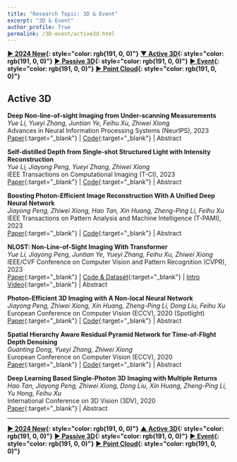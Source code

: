 ```yaml
---
title: "Research Topic: 3D & Event"
excerpt: "3D & Event"
author_profile: True
permalink: /3D-event/active3d.html
---
```


**[▶ 2024 New](/3D-event/2024-New){: style="color: rgb(191, 0, 0)"}**
**[▼ Active 3D](/3D-event/active3d){: style="color: rgb(191, 0, 0)"}**
**[▶ Passive 3D](/3D-event/passive3d){: style="color: rgb(191, 0, 0)"}**
**[▶ Event](/3D-event/event){: style="color: rgb(191, 0, 0)"}**
**[▶ Point Cloud](/3D-event/point-cloud){: style="color: rgb(191, 0, 0)"}**

## Active 3D

**Deep Non-line-of-sight Imaging from Under-scanning Measurements** <br>
_Yue Li, Yueyi Zhang, Juntian Ye, Feihu Xu, Zhiwei Xiong_ <br>
<span><pub>Advances in Neural Information Processing Systems (NeurIPS), 2023</pub></span> <br>
[Paper](https://papers.nips.cc/paper_files/paper/2023/file/b91cc0a242e6518ee731f74e82b2eebd-Paper-Conference.pdf){:target="\_blank"} |
[Code](https://github.com/Depth2World/Under-scanning_NLOS){:target="\_blank"} |
<a onclick='expandABS("li23nips")'> Abstract </a>

<div style="display: none;" class=abs id="li23nips"><br>
Active confocal non-line-of-sight (NLOS) imaging has successfully enabled seeing around corners relying on high-quality transient measurements. However, acquiring spatial-dense transient measurement is time-consuming, raising the question of how to reconstruct satisfactory results from under-scanning measurements (USM). The existing solutions, involving the traditional algorithms, however, are hindered by unsatisfactory results or long computing times. To this end, we propose the first deep-learning-based approach to NLOS imaging from USM. Our proposed end-to-end network is composed of two main components: the transient recovery network (TRN) and the volume reconstruction network (VRN). Specifically, TRN takes the under-scanning measurements as input, utilizes a multiple kernel feature extraction module and a multiple feature fusion module, and outputs sufficient-scanning measurements at the high-spatial resolution. Afterwards, VRN incorporates the linear physics prior of the light-path transport model and reconstructs the hidden volume representation. Besides, we introduce regularized constraints that enhance the perception of more local details while suppressing smoothing effects. The proposed method achieves superior performance on both synthetic data and public real-world data, as demonstrated by extensive experimental results with different under-scanning grids. Moreover, the proposed method delivers impressive robustness at an extremely low scanning grid (i.e., 8x8) and offers high-speed inference (i.e., 50 times faster than the existing iterative solution).

</div>

**Self-distilled Depth from Single-shot Structured Light with Intensity Reconstruction** <br>
_Yue Li, Jiayong Peng, Yueyi Zhang, Zhiwei Xiong_ <br>
<span><pub>IEEE Transactions on Computational Imaging (T-CI), 2023</pub></span> <br>
[Paper](https://ieeexplore.ieee.org/document/10163879){:target="\_blank"} |
[Code](https://github.com/Depth2World/SdDI){:target="\_blank"} |
<a onclick='expandABS("li23tci")'> Abstract </a>

<div style="display: none;" class=abs id="li23tci"><br>
Depth from structured light (SL) is a mainstream approach for 3D acquisition. In this paper, we propose a unique depth reconstruction method for single-shot SL systems, which reconstructs the intensity image of the scene simultaneously. The merits of our method are twofold. First, the intensity image can be used to extract scene textures under ambient light from the captured image, parsing out the projected SL pattern and thus improving depth reconstruction performance. Second, the intensity information of the scene can be useful in many applications when additional RGB cameras are not available along with the SL system. The proposed method is realized by a dual-branch deep neural network for recovering depth and intensity, respectively, where the intermediate output of the intensity branch is fed into the depth branch. Specifically, we introduce a self-distillation strategy to facilitate training the network in an unsupervised manner.

</div>

**Boosting Photon-Efficient Image Reconstruction With A Unified Deep Neural Network** <br>
_Jiayong Peng, Zhiwei Xiong, Hao Tan, Xin Huang, Zheng-Ping Li, Feihu Xu_ <br>
<span><pub>IEEE Transactions on Pattern Analysis and Machine Intelligence (T-PAMI), 2023</pub></span> <br>
[Paper](https://ieeexplore.ieee.org/abstract/document/9864284){:target="\_blank"} |
[Code](https://github.com/JiayongO-O/PENonLocal){:target="\_blank"} |
<a onclick='expandABS("peng23")'> Abstract </a>

<div style="display: none;" class=abs id="peng23"><br>
Photon-efficient imaging, which captures 3D images with single-photon sensors, has enabled a wide range of applications. However, two major challenges limit the reconstruction performance, i.e., the low photon counts accompanied by low signal-to-background ratio (SBR) and the multiple returns. In this paper, we propose a unified deep neural network that, for the first time, explicitly addresses these two challenges, and simultaneously recovers depth maps and intensity images from photon-efficient measurements. Starting from a general image formation model, our network is constituted of one encoder, where a non-local block is utilized to exploit the long-range correlations in both spatial and temporal dimensions of the raw measurement, and two decoders, which are designed to recover depth and intensity, respectively. Meanwhile, we investigate the statistics of the background noise photons and propose a noise prior block to further improve the reconstruction performance. The proposed network achieves decent reconstruction fidelity even under extremely low photon counts / SBR and heavy blur caused by the multiple-return effect, which significantly surpasses the existing methods. Moreover, our network trained on simulated data generalizes well to real-world imaging systems, which greatly extends the application scope of photon-efficient imaging in challenging scenarios with a strict limit on optical flux. Code is available at https://github.com/JiayongO-O/PENonLocal.
</div>

**NLOST: Non-Line-of-Sight Imaging With Transformer** <br>
_Yue Li, Jiayong Peng, Juntian Ye, Yueyi Zhang, Feihu Xu, Zhiwei Xiong_ <br>
<span><pub>IEEE/CVF Conference on Computer Vision and Pattern Recognition (CVPR), 2023</pub></span> <br>
[Paper](https://openaccess.thecvf.com/content/CVPR2023/html/Li_NLOST_Non-Line-of-Sight_Imaging_With_Transformer_CVPR_2023_paper.html){:target="\_blank"} |
[Code & Dataset](https://github.com/Depth2World/NLOST){:target="\_blank"} |
[Intro Video](https://www.youtube.com/watch?v=VrxrRO-KERI){:target="\_blank"} |
<a onclick='expandABS("li23cvpr")'> Abstract </a>

<div style="display: none;" class=abs id="li23cvpr"><br>
Time-resolved non-line-of-sight (NLOS) imaging is based on the multi-bounce indirect reflections from the hidden objects for 3D sensing. Reconstruction from NLOS measurements remains challenging especially for complicated scenes. To boost the performance, we present NLOST, the first transformer-based neural network for NLOS reconstruction. Specifically, after extracting the shallow features with the assistance of physics-based priors, we design two spatial-temporal self attention encoders to explore both local and global correlations within 3D NLOS data by splitting or downsampling the features into different scales, respectively. Then, we design a spatial-temporal cross attention decoder to integrate local and global features in the token space of transformer, resulting in deep features with high representation capabilities. Finally, deep and shallow features are fused to reconstruct the 3D volume of hidden scenes. Extensive experimental results demonstrate the superior performance of the proposed method over existing solutions on both synthetic data and real-world data captured by different NLOS imaging systems.
</div>

**Photon-Efficient 3D Imaging with A Non-local Neural Network** <br>
_Jiayong Peng, Zhiwei Xiong, Xin Huang, Zheng-Ping Li, Dong Liu, Feihu Xu_ <br>
<span><pub>European Conference on Computer Vision (ECCV), 2020 <highlighted>(Spotlight)</highlighted></pub></span> <br>
[Paper](https://link.springer.com/chapter/10.1007/978-3-030-58539-6_14){:target="\_blank"} |
[Code](https://github.com/JiayongO-O/PENonLocal){:target="\_blank"} |
<a onclick='expandABS("peng20")'> Abstract </a>

<div style="display: none;" class=abs id="peng20"><br>
Photon-efficient imaging has enabled a number of applications relying on single-photon sensors that can capture a 3D image with as few as one photon per pixel. In practice, however, measurements of low photon counts are often mixed with heavy background noise, which poses a great challenge for existing computational reconstruction algorithms. In this paper, we first analyze the long-range correlations in both spatial and temporal dimensions of the measurements. Then we propose a non-local neural network for depth reconstruction by exploiting the long-range correlations. The proposed network achieves decent reconstruction fidelity even under photon counts (and signal-to-background ratio, SBR) as low as 1 photon/pixel (and 0.01 SBR), which significantly surpasses the state-of-the-art. Moreover, our non-local network trained on simulated data can be well generalized to different real-world imaging systems, which could extend the application scope of photon-efficient imaging in challenging scenarios with a strict limit on optical flux. Code is available at https://github.com/JiayongO-O/PENonLocal.

</div>

**Spatial Hierarchy Aware Residual Pyramid Network for Time-of-Flight Depth Denoising** <br>
_Guanting Dong, Yueyi Zhang, Zhiwei Xiong_ <br>
<span><pub>European Conference on Computer Vision (ECCV), 2020</pub></span> <br>
[Paper](https://link.springer.com/chapter/10.1007/978-3-030-58586-0_3){:target="\_blank"} |
[Code](https://github.com/ashesknight/tof-mpi-remove){:target="\_blank"} |
<a onclick='expandABS("dong20")'> Abstract </a>

<div style="display: none;" class=abs id="dong20"><br>
Time-of-Flight (ToF) sensors have been increasingly used on mobile devices for depth sensing. However, the existence of noise, such as Multi-Path Interference (MPI) and shot noise, degrades the ToF imaging quality. Previous CNN-based methods remove ToF depth noise without considering the spatial hierarchical structure of the scene, which leads to failures in obtaining high quality depth images from a complex scene. In this paper, we propose a Spatial Hierarchy Aware Residual Pyramid Network, called SHARP-Net, to remove the depth noise by fully exploiting the geometry information of the scene in different scales. SHARP-Net first introduces a Residual Regression Module, which utilizes the depth images and amplitude images as the input, to calculate the depth residual progressively. Then, a Residual Fusion Module, summing over depth residuals from all scales, is imported to refine the depth residual by fusing multi-scale geometry information. Finally, shot noise is further eliminated by a Kernel Prediction Network. Experimental results demonstrate that our method significantly outperforms state-of-the-art ToF depth denoising methods on both synthetic and realistic datasets. The source code is available at https://github.com/ashesknight/tof-mpi-remove.

</div>

**Deep Learning Based Single-Photon 3D Imaging with Multiple Returns** <br>
_Hao Tan, Jiayong Peng, Zhiwei Xiong, Dong Liu, Xin Huang, Zheng-Ping Li, Yu Hong, Feihu Xu_ <br>
<span><pub>International Conference on 3D Vision (3DV), 2020</pub></span> <br>
[Paper](https://ieeexplore.ieee.org/abstract/document/9320386/){:target="\_blank"} |
<a onclick='expandABS("tan20")'> Abstract </a>

<div style="display: none;" class=abs id="tan20"><br>
Single-photon avalanche diode (SPAD) has been widely used in active 3D imaging due to its extremely high photon sensitivity and picosecond time resolution. However, long-range active 3D imaging is still a great challenge, since only a few signal photons mixed with strong background noise can return from multiple reflectors of the scene due to the divergence of the light beam and the receiver's field of view (FoV), which would bring considerable distortion and blur to the recovered depth map. In this paper, we propose a deep learning based depth reconstruction method for long range single-photon 3D imaging where the “multiple-returns” issue exists. Specifically, we model this problem as a deblurring task and design a multi-scale convolutional neural network combined with elaborate loss functions, which promote the reconstruction of an accurate depth map with fine details and clear boundaries of objects. The proposed method achieves superior performance over several different sizes of receiver's FoV on a synthetic dataset compared with existing state-of-the-art methods and the trained model under a specific FoV has a strong generalization capability across different sizes of FoV, which is essential for practical applications. Moreover, we conduct outdoor experiments and demonstrate the effectiveness of our method in a real-world long range imaging system.

</div>

---

**[▶ 2024 New](/3D-event/2024-New){: style="color: rgb(191, 0, 0)"}**
**[▲ Active 3D](/3D-event/active3d){: style="color: rgb(191, 0, 0)"}**
**[▶ Passive 3D](/3D-event/passive3d){: style="color: rgb(191, 0, 0)"}**
**[▶ Event](/3D-event/event){: style="color: rgb(191, 0, 0)"}**
**[▶ Point Cloud](/3D-event/point-cloud){: style="color: rgb(191, 0, 0)"}**
